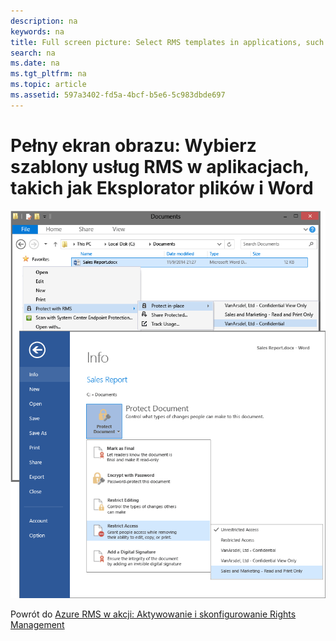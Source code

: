 ```yaml
---
description: na
keywords: na
title: Full screen picture: Select RMS templates in applications, such as File Explorer and Word
search: na
ms.date: na
ms.tgt_pltfrm: na
ms.topic: article
ms.assetid: 597a3402-fd5a-4bcf-b5e6-5c983dbde697
---
```

# Pełny ekran obrazu: Wybierz szablony usług RMS w aplikacjach, takich jak Eksplorator plik&#243;w i Word
![](../Image/AzRMS_TemplatesPortal_ExplorerWord.png)

Powrót do [Azure RMS w akcji: Aktywowanie i skonfigurowanie Rights Management](http://technet.microsoft.com/library/jj585026.aspx)

